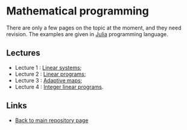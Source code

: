 
# Mathematical programming

There are only a few pages on the topic at the moment, and they need 
revision. The examples are given in [Julia](https://julialang.org/) 
programming language.

## Lectures

* Lecture 1 : [Linear systems](./linear-systems.md);
* Lecture 2 : [Linear programs](./linear-programs.md);
* Lecture 3 : [Adaptive maps](./adaptive-maps.md);
* Lecture 4 : [Integer linear programs](./integer-programs.md).

## Links

* [Back to main repository page](../README.md)

